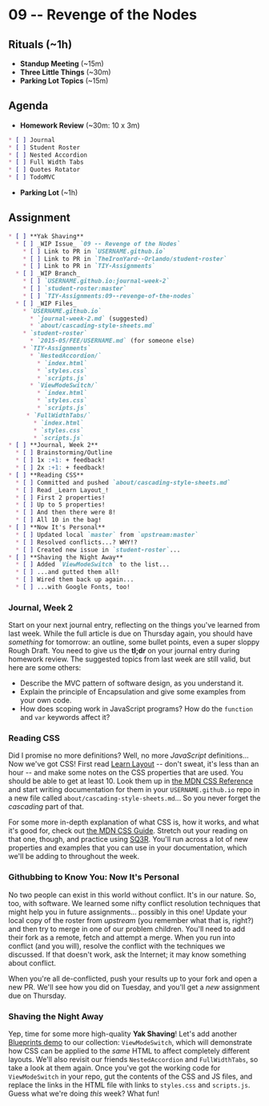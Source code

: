 # 09 -- Revenge of the Nodes

## Rituals (~1h)

* **Standup Meeting** (~15m)
* **Three Little Things** (~30m)
* **Parking Lot Topics** (~15m)

## Agenda

* **Homework Review** (~30m: 10 x 3m)
```markdown
* [ ] Journal
* [ ] Student Roster
* [ ] Nested Accordion
* [ ] Full Width Tabs
* [ ] Quotes Rotator
* [ ] TodoMVC
```
* **Parking Lot** (~1h)

## Assignment

```markdown
* [ ] **Yak Shaving**
  * [ ] _WIP Issue_ `09 -- Revenge of the Nodes`
    * [ ] Link to PR in `USERNAME.github.io`
    * [ ] Link to PR in `TheIronYard--Orlando/student-roster`
    * [ ] Link to PR in `TIY-Assignments`
  * [ ] _WIP Branch_
    * [ ] `USERNAME.github.io:journal-week-2`
    * [ ] `student-roster:master`
    * [ ] `TIY-Assignments:09--revenge-of-the-nodes`
  * [ ] _WIP Files_
    * `USERNAME.github.io`
      * `journal-week-2.md` (suggested)
      * `about/cascading-style-sheets.md`
    * `student-roster`
      * `2015-05/FEE/USERNAME.md` (for someone else)
    * `TIY-Assignments`
      * `NestedAccordion/`
        * `index.html`
        * `styles.css`
        * `scripts.js`
      * `ViewModeSwitch/`
        * `index.html`
        * `styles.css`
        * `scripts.js`
     * `FullWidthTabs/`
       * `index.html`
       * `styles.css`
       * `scripts.js`
* [ ] **Journal, Week 2**
  * [ ] Brainstorming/Outline
  * [ ] 1x :+1: + feedback!
  * [ ] 2x :+1: + feedback!
* [ ] **Reading CSS**
  * [ ] Committed and pushed `about/cascading-style-sheets.md`
  * [ ] Read _Learn Layout_!
  * [ ] First 2 properties!
  * [ ] Up to 5 properties!
  * [ ] And then there were 8!
  * [ ] All 10 in the bag!
* [ ] **Now It's Personal**
  * [ ] Updated local `master` from `upstream:master`
  * [ ] Resolved conflicts...? WHY!?
  * [ ] Created new issue in `student-roster`...
* [ ] **Shaving the Night Away**
  * [ ] Added `ViewModeSwitch` to the list...
  * [ ] ...and gutted them all!
  * [ ] Wired them back up again...
  * [ ] ...with Google Fonts, too!
```

### Journal, Week 2

Start on your next journal entry, reflecting on the things you've learned from last week. While the full article is due on Thursday again, you should have _something_ for tomorrow: an outline, some bullet points, even a super sloppy Rough Draft. You need to give us the **tl;dr** on your journal entry during homework review. The suggested topics from last week are still valid, but here are some others:

* Describe the MVC pattern of software design, as you understand it.
* Explain the principle of Encapsulation and give some examples from your own code.
* How does scoping work in JavaScript programs? How do the `function` and `var` keywords affect it?

### Reading CSS

Did I promise no more definitions? Well, no more _JavaScript_ definitions... Now we've got CSS! First read [Learn Layout](http://learnlayout.com) -- don't sweat, it's less than an hour -- and make some notes on the CSS properties that are used. You should be able to get at least 10. Look them up in [the MDN CSS Reference](https://developer.mozilla.org/en-US/docs/Web/CSS/Reference) and start writing documentation for them in your `USERNAME.github.io` repo in a new file called `about/cascading-style-sheets.md`... So you never forget the _cascading_ part of that.

For some more in-depth explanation of what CSS is, how it works, and what it's good for, check out [the MDN CSS Guide](https://developer.mozilla.org/en-US/docs/Web/Guide/CSS). Stretch out your reading on that one, though, and practice using [SQ3R](http://en.m.wikipedia.org/wiki/SQ3R). You'll run across a lot of new properties and examples that you can use in your documentation, which we'll be adding to throughout the week.

### Githubbing to Know You: Now It's Personal

No two people can exist in this world without conflict. It's in our nature. So, too, with software. We learned some nifty conflict resolution techniques that might help you in future assignments... possibly in this one! Update your local copy of the roster from _upstream_ (you remember what that is, right?) and then try to merge in one of our problem children. You'll need to add their fork as a remote, fetch and attempt a merge. When you run into conflict (and you will), resolve the conflict with the techniques we discussed. If that doesn't work, ask the Internet; it may know something about conflict.

When you're all de-conflicted, push your results up to your fork and open a new PR. We'll see how you did on Tuesday, and you'll get a _new_ assignment due on Thursday.

### Shaving the Night Away

Yep, time for some more high-quality **Yak Shaving**! Let's add another [Blueprints demo](http://tympanus.net/codrops/category/blueprints/) to our collection: `ViewModeSwitch`, which will demonstrate how CSS can be applied to the _same_ HTML to affect completely different layouts. We'll also revisit our friends `NestedAccordion` and `FullWidthTabs`, so take a look at them again. Once you've got the working code for `ViewModeSwitch` in your repo, gut the contents of the CSS and JS files, and replace the links in the HTML file with links to `styles.css` and `scripts.js`. Guess what we're doing _this_ week? What fun!
